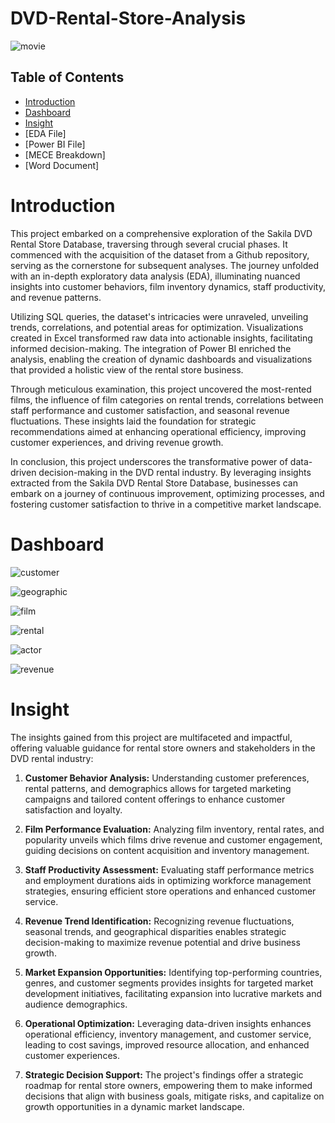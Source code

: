 # DVD-Rental-Store-Analysis

![movie](https://github.com/madhavyawale7/DVD-Rental-Store-Analysis/assets/159420665/516c31c2-2b43-47e1-8b82-ec18790b7569)

## Table of Contents

- [Introduction](#introduction)
- [Dashboard](#Dashboard)
- [Insight](#Insight)
- [EDA File]
- [Power BI File]
- [MECE Breakdown]
- [Word Document]

  
# Introduction

This project embarked on a comprehensive exploration of the Sakila DVD Rental Store Database, traversing through several crucial phases. It commenced with the acquisition of the dataset from a Github repository, serving as the cornerstone for subsequent analyses. The journey unfolded with an in-depth exploratory data analysis (EDA), illuminating nuanced insights into customer behaviors, film inventory dynamics, staff productivity, and revenue patterns.

Utilizing SQL queries, the dataset's intricacies were unraveled, unveiling trends, correlations, and potential areas for optimization. Visualizations created in Excel transformed raw data into actionable insights, facilitating informed decision-making. The integration of Power BI enriched the analysis, enabling the creation of dynamic dashboards and visualizations that provided a holistic view of the rental store business.

Through meticulous examination, this project uncovered the most-rented films, the influence of film categories on rental trends, correlations between staff performance and customer satisfaction, and seasonal revenue fluctuations. These insights laid the foundation for strategic recommendations aimed at enhancing operational efficiency, improving customer experiences, and driving revenue growth.

In conclusion, this project underscores the transformative power of data-driven decision-making in the DVD rental industry. By leveraging insights extracted from the Sakila DVD Rental Store Database, businesses can embark on a journey of continuous improvement, optimizing processes, and fostering customer satisfaction to thrive in a competitive market landscape.


# Dashboard 

![customer](https://github.com/madhavyawale7/DVD-Rental-Store-Analysis/assets/159420665/65e5ecaa-1dba-48aa-8d6a-7a1941fb47e5)


![geographic](https://github.com/madhavyawale7/DVD-Rental-Store-Analysis/assets/159420665/574ec85f-c46c-48c7-9216-24f0b8c45c21)


![film](https://github.com/madhavyawale7/DVD-Rental-Store-Analysis/assets/159420665/c27ed7af-dcd1-443f-a5eb-3f09d2cb0b06)


![rental](https://github.com/madhavyawale7/DVD-Rental-Store-Analysis/assets/159420665/4380b7ce-1a6e-462a-a102-c28377fd8eae)


![actor](https://github.com/madhavyawale7/DVD-Rental-Store-Analysis/assets/159420665/08284152-958f-4793-9a4f-3526b2d98b2c)


![revenue](https://github.com/madhavyawale7/DVD-Rental-Store-Analysis/assets/159420665/b02acdae-68a7-48c0-b73a-fca01cd25db0)

# Insight 

The insights gained from this project are multifaceted and impactful, offering valuable guidance for rental store owners and stakeholders in the DVD rental industry:

1. **Customer Behavior Analysis:** Understanding customer preferences, rental patterns, and demographics allows for targeted marketing campaigns and tailored content offerings to enhance customer satisfaction and loyalty.

2. **Film Performance Evaluation:** Analyzing film inventory, rental rates, and popularity unveils which films drive revenue and customer engagement, guiding decisions on content acquisition and inventory management.

3. **Staff Productivity Assessment:** Evaluating staff performance metrics and employment durations aids in optimizing workforce management strategies, ensuring efficient store operations and enhanced customer service.

4. **Revenue Trend Identification:** Recognizing revenue fluctuations, seasonal trends, and geographical disparities enables strategic decision-making to maximize revenue potential and drive business growth.

5. **Market Expansion Opportunities:** Identifying top-performing countries, genres, and customer segments provides insights for targeted market development initiatives, facilitating expansion into lucrative markets and audience demographics.

6. **Operational Optimization:** Leveraging data-driven insights enhances operational efficiency, inventory management, and customer service, leading to cost savings, improved resource allocation, and enhanced customer experiences.

7. **Strategic Decision Support:** The project's findings offer a strategic roadmap for rental store owners, empowering them to make informed decisions that align with business goals, mitigate risks, and capitalize on growth opportunities in a dynamic market landscape.
